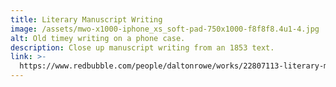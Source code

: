 ```yaml
---
title: Literary Manuscript Writing
image: /assets/mwo-x1000-iphone_xs_soft-pad-750x1000-f8f8f8.4u1-4.jpg
alt: Old timey writing on a phone case.
description: Close up manuscript writing from an 1853 text.
link: >-
  https://www.redbubble.com/people/daltonrowe/works/22807113-literary-manuscript?asc=u&p=iphone-case
---
```


